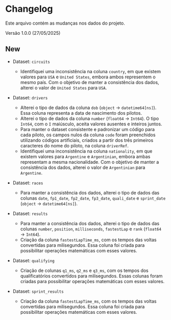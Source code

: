 # Changelog
Este arquivo contém as mudanças nos dados do projeto.

Versão 1.0.0 (27/05/2025)
## New
- Dataset: `circuits`
  - Identifiquei uma inconsistência na coluna `country`, em que existem valores para `USA` e `United States`, embora ambos representem o mesmo país. Com o objetivo de manter a consistência dos dados, alterei o valor de `United States` para `USA`.


- Dataset: `drivers`
  - Alterei o tipo de dados da coluna `dob` (`object` → `datetime64[ns]`). Essa coluna representa a data de nascimento dos pilotos.
  - Alterei o tipo de dados da coluna `number` (`float64` → `Int64`). O tipo `Int64`, com o `I` maiúsculo, aceita valores ausentes e inteiros juntos.
  - Para manter o dataset consistente e padronizar um código para cada piloto, os campos nulos da coluna `code` foram preenchidos utilizando códigos artificiais, criados a partir dos três primeiros caracteres do nome do piloto, na coluna `driverRef`. 
  - Identifiquei uma inconsistência na coluna `nationality`, em que existem valores para `Argentine` e `Argentinian`, embora ambas representam a mesma nacionalidade. Com o objetivo de manter a consistência dos dados, alterei o valor de `Argentinian` para `Argentine`.


- Dataset: `races`
  - Para manter a consistência dos dados, alterei o tipo de dados das colunas `date`, `fp1_date`, `fp2_date`, `fp3_date`, `quali_date` e `sprint_date` (`object` → `datetime64[ns]`).


- Dataset: `results`
  - Para manter a consistência dos dados, alterei o tipo de dados das colunas `number`, `position`, `milliseconds`, `fastestLap` e `rank` (`float64` → `Int64`).
  - Criação da coluna `fastestLapTime_ms`, com os tempos das voltas convertidas para milisegundos. Essa coluna foi criada para possibilitar operações matemáticas com esses valores.


- Dataset: `qualifying`
  - Criação de colunas `q1_ms`, `q2_ms` e `q3_ms`, com os tempos dos qualificatórios convertidos para milisegundos. Essas colunas foram criadas para possibilitar operações matemáticas com esses valores.


- Dataset: `sprint_results`
  - Criação da coluna `fastestLapTime_ms`, com os tempos das voltas convertidas para milisegundos. Essa coluna foi criada para possibilitar operações matemáticas com esses valores.